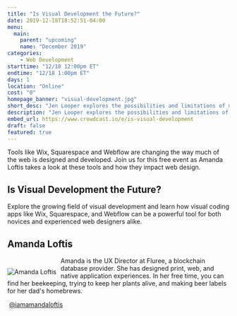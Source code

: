 ```yaml
---
title: "Is Visual Development the Future?"
date: 2019-12-18T18:52:51-04:00
menu:
  main:
    parent: "upcoming"
    name: "December 2019"
categories:
    - Web Development
starttime: "12/18 12:00pm ET"
endtime: "12/18 1:00pm ET"
days: 1
location: "Online"
cost: "0"
homepage_banner: "visual-development.jpg"
short_desc: "Jen Looper explores the possibilities and limitations of machine learning and natural language processing."
description: "Jen Looper explores the possibilities and limitations of machine learning and natural language processing while building a fun application to write poetry powered by Azure."
embed_url: https://www.crowdcast.io/e/is-visual-development
draft: false
featured: true
---
```


Tools like Wix, Squarespace and Webflow are changing the way much of the web is designed and developed. Join us for this free event as Amanda Loftis takes a look at these tools and how they impact web design.

## Is Visual Development the Future?

Explore the growing field of visual development and learn how visual coding apps like Wix, Squarespace, and Webflow can be a powerful tool for both novices and experienced web designers alike.

## Amanda Loftis

<img src="/img/speakers/amandaloftis.jpg" style="float:left;margin-right: 10px;margin-top: 25px;" alt="Amanda Loftis">

Amanda is the UX Director at Fluree, a blockchain database provider. She has designed print, web, and native application experiences. In her free time, you can find her beekeeping, trying to keep her plants alive, and making beer labels for her dad's homebrews.

<a class="social social-twitter" href="https://twitter.com/iamamandaloftis" target="_blank" aria-label="twitter" style="float:left;">
  <i class="ui-twitter"></i>
</a>

&nbsp;[@iamamandaloftis](https://twitter.com/iamamandaloftis)
